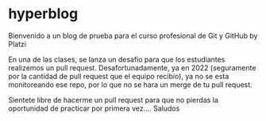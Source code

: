 # hyperblog
Bienvenido a un blog de prueba para el curso profesional de Git y GitHub by Platzi

En una de las clases, se lanza un desafio para que los estudiantes realizemos un pull request.
Desafortunadamente, ya en 2022 (seguramente por la cantidad de pull request que el equipo recibio), ya no se esta monitoreando ese repo,
por lo que no se hara un merge de tu pull request.

Sientete libre de hacerme un pull request para que no pierdas la oportunidad de practicar por primera vez....
Saludos
